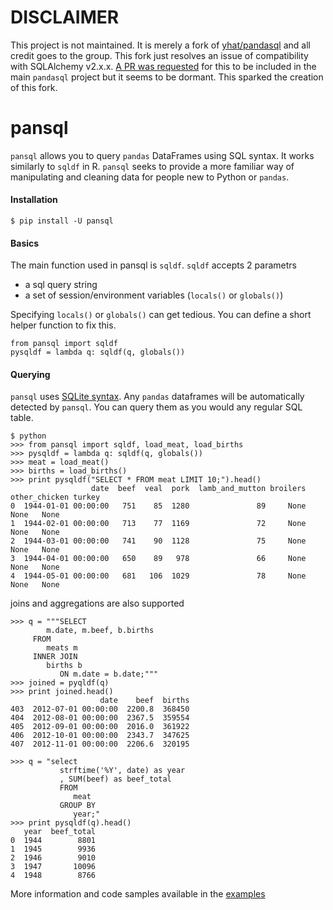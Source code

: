 **DISCLAIMER**
==============
This project is not maintained. It is merely a fork of [yhat/pandasql](https://github.com/yhat/pandasql) and all credit goes to the group. This fork just resolves an issue of compatibility with SQLAlchemy v2.x.x. [A PR was requested](https://github.com/yhat/pandasql/pull/104) for this to be included in the main `pandasql` project but it seems to be dormant. This sparked the creation of this fork.

pansql
========

`pansql` allows you to query `pandas` DataFrames using SQL syntax. It works 
similarly to `sqldf` in R. `pansql` seeks to provide a more familiar way of 
manipulating and cleaning data for people new to Python or `pandas`.

#### Installation
```
$ pip install -U pansql
```

#### Basics
The main function used in pansql is `sqldf`. `sqldf` accepts 2 parametrs
   - a sql query string
   - a set of session/environment variables (`locals()` or `globals()`)

Specifying `locals()` or `globals()` can get tedious. You can define a short 
helper function to fix this.

    from pansql import sqldf
    pysqldf = lambda q: sqldf(q, globals())

#### Querying
`pansql` uses [SQLite syntax](http://www.sqlite.org/lang.html). Any `pandas` 
dataframes will be automatically detected by `pansql`. You can query them as 
you would any regular SQL table.


```
$ python
>>> from pansql import sqldf, load_meat, load_births
>>> pysqldf = lambda q: sqldf(q, globals())
>>> meat = load_meat()
>>> births = load_births()
>>> print pysqldf("SELECT * FROM meat LIMIT 10;").head()
                  date  beef  veal  pork  lamb_and_mutton broilers other_chicken turkey
0  1944-01-01 00:00:00   751    85  1280               89     None          None   None
1  1944-02-01 00:00:00   713    77  1169               72     None          None   None
2  1944-03-01 00:00:00   741    90  1128               75     None          None   None
3  1944-04-01 00:00:00   650    89   978               66     None          None   None
4  1944-05-01 00:00:00   681   106  1029               78     None          None   None
```

joins and aggregations are also supported
```
>>> q = """SELECT
        m.date, m.beef, b.births
     FROM
        meats m
     INNER JOIN
        births b
           ON m.date = b.date;"""
>>> joined = pyqldf(q)
>>> print joined.head()
                    date    beef  births
403  2012-07-01 00:00:00  2200.8  368450
404  2012-08-01 00:00:00  2367.5  359554
405  2012-09-01 00:00:00  2016.0  361922
406  2012-10-01 00:00:00  2343.7  347625
407  2012-11-01 00:00:00  2206.6  320195

>>> q = "select
           strftime('%Y', date) as year
           , SUM(beef) as beef_total
           FROM
              meat
           GROUP BY
              year;"
>>> print pysqldf(q).head()
   year  beef_total
0  1944        8801
1  1945        9936
2  1946        9010
3  1947       10096
4  1948        8766
```

More information and code samples available in the [examples](https://github.com/yhat/pandasql/blob/master/examples/demo.py)
